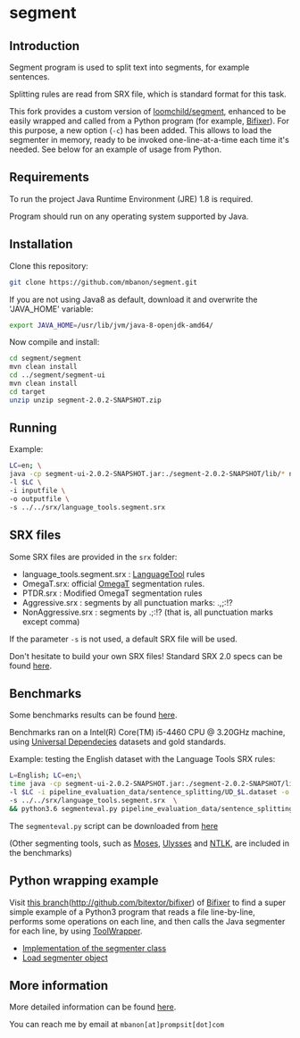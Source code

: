 # segment

## Introduction

Segment program is used to split text into segments, for example sentences.

Splitting rules are read from SRX file, which is standard format for this task. 

This fork provides a custom version of [loomchild/segment](https://github.com/loomchild/segment), enhanced to be easily wrapped and called from a Python program (for example, [Bifixer](http://github.com/bitextor/bifixer)). For this purpose, a new option (`-c`) has been added. This allows to load the segmenter in memory, ready to be invoked one-line-at-a-time each time it's needed. See below for an example of usage from Python.

## Requirements

To run the project Java Runtime Environment (JRE) 1.8 is required. 

Program should run on any operating system supported by Java. 

## Installation

Clone this repository: 

```bash
git clone https://github.com/mbanon/segment.git
```
If you are not using Java8 as default, download it and overwrite the 'JAVA_HOME' variable: 

```bash 
export JAVA_HOME=/usr/lib/jvm/java-8-openjdk-amd64/
```
Now compile and install:
```bash
cd segment/segment
mvn clean install
cd ../segment/segment-ui
mvn clean install
cd target
unzip unzip segment-2.0.2-SNAPSHOT.zip
```

## Running

Example:

```bash
LC=en; \
java -cp segment-ui-2.0.2-SNAPSHOT.jar:./segment-2.0.2-SNAPSHOT/lib/* net.loomchild.segment.ui.console.Segment\ 
-l $LC \
-i inputfile \
-o outputfile \
-s ../../srx/language_tools.segment.srx 
```

## SRX files 

Some SRX files are provided in the `srx` folder:

* language_tools.segment.srx : [LanguageTool](https://github.com/languagetool-org/languagetool) rules
* OmegaT.srx: official [OmegaT](https://omegat.org/) segmentation rules.
* PTDR.srx : Modified OmegaT segmentation rules
* Aggressive.srx : segments by all punctuation marks:  .,;:!?
* NonAggressive.srx : segments by .;:!? (that is, all punctuation marks except comma)

If the parameter `-s` is not used, a default SRX file will be used.

Don't hesitate to build your own SRX files! Standard SRX 2.0 specs can be found [here](https://www.gala-global.org/srx-20-april-7-2008). 

## Benchmarks

Some benchmarks results can be found [here](https://docs.google.com/spreadsheets/d/1mGJ9MSyMlsK0EUDRC2J50uxApiti3ggnlrzAWn8rkMg/edit?usp=sharing).

Benchmarks ran on a Intel(R) Core(TM) i5-4460 CPU @ 3.20GHz machine, using [Universal Dependecies](https://universaldependencies.org) datasets and gold standards. 

Example: testing the English dataset with the Language Tools SRX rules:


```bash
L=English; LC=en;\
time java -cp segment-ui-2.0.2-SNAPSHOT.jar:./segment-2.0.2-SNAPSHOT/lib/* net.loomchild.segment.ui.console.Segment \
-l $LC -i pipeline_evaluation_data/sentence_splitting/UD_$L.dataset -o loomchild.language-tools.$LC \
-s ../../srx/language_tools.segment.srx  \
&& python3.6 segmenteval.py pipeline_evaluation_data/sentence_splitting/UD_$L.dataset.gold loomchild.$LC
```

The `segmenteval.py` script can be downloaded from [here](https://gist.github.com/mbanon/73b3f5db5c25cd660228fed283a3821f)

(Other segmenting tools, such as [Moses](https://github.com/kpu/preprocess/blob/master/moses/ems/support/split-sentences.perl), [Ulysses](https://sourceforge.net/projects/bitextor/files/bitextor/bitextor-5.0/)  and [NTLK](https://www.nltk.org/_modules/nltk/tokenize.html#sent_tokenize), are included in the benchmarks)

## Python wrapping example

Visit [this branch](https://github.com/bitextor/bifixer/tree/segmenter-tests)(http://github.com/bitextor/bifixer) of [Bifixer](http://github.com/bitextor/bifixer) to find a super simple example of a Python3 program that reads a file line-by-line, performs some operations on each line, and then calls the Java segmenter for each line, by using [ToolWrapper](https://pypi.org/project/toolwrapper/).
  * [Implementation of the segmenter class](https://github.com/bitextor/bifixer/blob/segmenter-tests/bifixer/segmenter.py)
  * [Load segmenter object](https://github.com/bitextor/bifixer/blob/segmenter-tests/bifixer/bifixer.py#L114)

## More information

More detailed information can be found [here](https://github.com/loomchild/segment/blob/master/README.md).

You can reach me by email at `mbanon[at]prompsit[dot]com`
